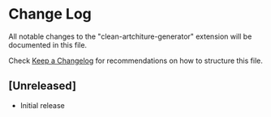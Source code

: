 # Change Log

All notable changes to the "clean-artchiture-generator" extension will be documented in this file.

Check [Keep a Changelog](http://keepachangelog.com/) for recommendations on how to structure this file.

## [Unreleased]

- Initial release